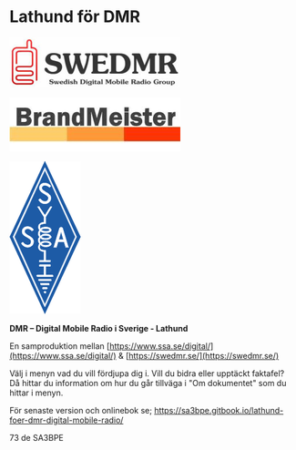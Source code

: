 # Lathund för DMR

![](.gitbook/assets/0)

![](.gitbook/assets/1)

![](.gitbook/assets/2)

**DMR – Digital Mobile Radio i Sverige - Lathund**

En samproduktion mellan [https://www.ssa.se/digital/](https://www.ssa.se/digital/) & [https://swedmr.se/](https://swedmr.se/)



Välj i menyn vad du vill fördjupa dig i. Vill du bidra eller upptäckt faktafel? Då hittar du information om hur du går tillväga i "Om dokumentet" som du hittar i menyn.&#x20;

För senaste version och onlinebok se; https://sa3bpe.gitbook.io/lathund-foer-dmr-digital-mobile-radio/

73 de SA3BPE
